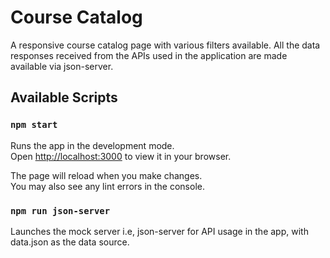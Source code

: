 # Course Catalog

A responsive course catalog page with various filters available. All the data responses received from the APIs used in the application are made available via json-server.

## Available Scripts

### `npm start`

Runs the app in the development mode.\
Open [http://localhost:3000](http://localhost:3000) to view it in your browser.

The page will reload when you make changes.\
You may also see any lint errors in the console.

### `npm run json-server`

Launches the mock server i.e, json-server for API usage in the app, with data.json as the data
source.